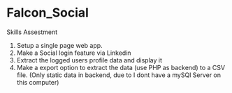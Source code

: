 # Falcon_Social
Skills Assestment

1. Setup a single page web app.
2. Make a Social login feature via Linkedin
3. Extract the logged users profile data and display it
4. Make a export option to extract the data (use PHP as backend) to a CSV file. (Only static data in backend, due to I dont have a mySQl Server on this computer)
